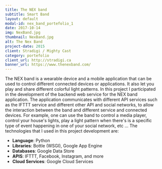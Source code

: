 ```yaml
---
title: The NEX band
subtitle: Smart Band
layout: default
modal-id: nex_band_portefolio_1
date: 2017-10-14
img: NexBand.jpg
thumbnail: NexBand.jpg
alt: The Nex Band
project-date: 2015
client: Stradigi / Mighty Cast
category: portefolio
client_url: http://stradigi.ca
banner_url: https://www.thenexband.com/
---
```


The NEX band is a wearable device and a mobile application that can be used to control
different connected devices or applications. It also let you play and share different colorful light patterns.
In this project I participated in the development of the backend web service for the NEX band application.
The application communicates with different API services such as the IFTTT service and different other API and social networks,
to allow the interaction between the band and different service and connected devices. For example, one can use the band
to control a media player, control your house's lights, play a light pattern when there's is a specific type of
event happening in one of your social network, etc ... The technologies that I used in this project development are:

- **Language**: Python
- **Libraries**: Bottle (WSGI), Google App Engine
- **Databases**: Google Data Store
- **APIS**: IFTTT, Facebook, Instagram, and more
- **Cloud Services**: Google Cloud Services